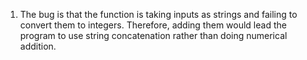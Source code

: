 1. The bug is that the function is taking inputs as strings and failing to convert them to integers. Therefore, adding them would lead the program to use string concatenation rather than doing numerical addition. 